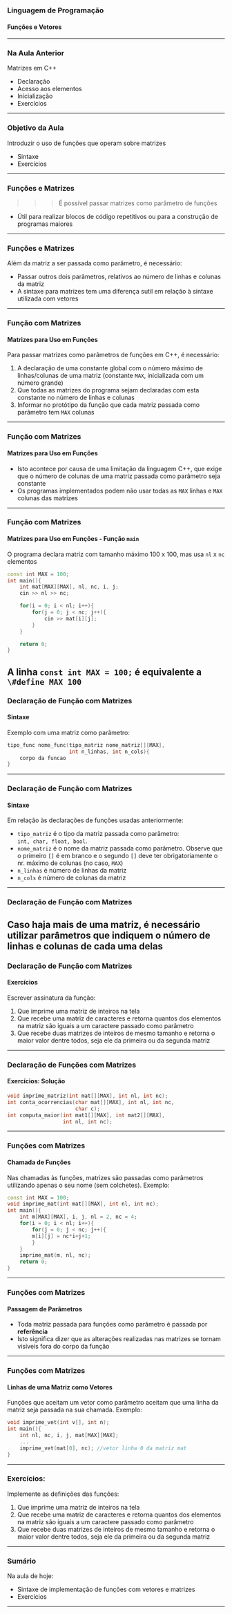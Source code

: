 ### Linguagem de Programação
#### Funções e Vetores
---

### Na Aula Anterior

Matrizes em C++
- Declaração
- Acesso aos elementos
- Inicialização
- Exercícios
---

### Objetivo da Aula
Introduzir o uso de funções que operam sobre matrizes
- Sintaxe
- Exercícios
---

### Funções e Matrizes
>>> É possível passar matrizes como parâmetro de funções
- Útil para realizar blocos de código repetitivos ou para a construção de programas maiores
---

### Funções e Matrizes
Além da matriz a ser passada como parâmetro, é necessário:
- Passar outros dois parâmetros, relativos ao número de linhas e colunas da matriz
- A sintaxe para matrizes tem uma diferença sutil em relação à sintaxe utilizada com vetores
---

### Função com Matrizes
#### Matrizes para Uso em Funções
Para passar matrizes como parâmetros de funções em C++, é necessário:
1. A declaração de uma constante global com o número máximo de linhas/colunas de uma matriz (constante `MAX`, inicializada com um número grande)
2. Que todas as matrizes do programa sejam declaradas com esta constante no número de linhas e colunas
3. Informar no protótipo da função que cada matriz passada como parâmetro tem
`MAX` colunas
---

### Função com Matrizes
#### Matrizes para Uso em Funções
- Isto acontece por causa de uma limitação da linguagem C++, que exige que o número de colunas de uma matriz passada como parâmetro seja constante
- Os programas implementados podem não usar todas as `MAX` linhas e `MAX` colunas das matrizes
---

### Função com Matrizes
#### Matrizes para Uso em Funções - Função `main`
O programa declara matriz com tamanho máximo 100 x 100, mas usa
`nl` x `nc` elementos
```C++
const int MAX = 100;
int main(){
    int mat[MAX][MAX], nl, nc, i, j;
    cin >> nl >> nc;

    for(i = 0; i < nl; i++){
        for(j = 0; j < nc; j++){
            cin >> mat[i][j];
        }
    }

    return 0;
}
```

A linha `const int MAX = 100;` é equivalente a<br>
`\#define MAX 100`
---

### Declaração de Função com Matrizes
#### Sintaxe
Exemplo com uma matriz como parâmetro:
```C++
tipo_func nome_func(tipo_matriz nome_matriz[][MAX],
                    int n_linhas, int n_cols){
    corpo da funcao
}
```
---

### Declaração de Função com Matrizes
#### Sintaxe
Em relação às declarações de funções usadas anteriormente:

- `tipo_matriz` é o tipo da matriz passada como parâmetro:<br>
  `int, char, float, bool`.
- `nome_matriz` é o nome da matriz passada como parâmetro. Observe que o
  primeiro `[]` é em branco e o segundo `[]` deve ter
  obrigatoriamente o nr. máximo de colunas (no caso, `MAX`)
- `n_linhas` é número de linhas da matriz
- `n_cols` é número de colunas da matriz
---

### Declaração de Função com Matrizes
Caso haja mais de uma matriz, é necessário utilizar parâmetros que indiquem o número de linhas e colunas de cada uma delas
---

### Declaração de Função com Matrizes
#### Exercícios
Escrever assinatura da função:
1. Que imprime uma matriz de inteiros na tela
2. Que recebe uma matriz de caracteres e retorna quantos dos elementos na matriz são iguais a um caractere passado como parâmetro
3. Que recebe duas matrizes de inteiros de mesmo tamanho e retorna o maior valor dentre todos, seja ele da primeira ou da segunda matriz
---

### Declaração de Funções com Matrizes
#### Exercícios: Solução
```C++
void imprime_matriz(int mat[][MAX], int nl, int nc);
int conta_ocorrencias(char mat[][MAX], int nl, int nc,
                      char c);
int computa_maior(int mat1[][MAX], int mat2[][MAX],
                  int nl, int nc);
```
---

### Funções com Matrizes
#### Chamada de Funções
Nas chamadas às funções, matrizes são passadas
como parâmetros utilizando apenas o seu nome (sem colchetes).
Exemplo:
```C++
const int MAX = 100;
void imprime_mat(int mat[][MAX], int nl, int nc);
int main(){
    int m[MAX][MAX], i, j, nl = 2, nc = 4;
    for(i = 0; i < nl; i++){
        for(j = 0; j < nc; j++){
        m[i][j] = nc*i+j+1;
        }
    }
    imprime_mat(m, nl, nc);
    return 0;
}
```
---

### Funções com Matrizes
#### Passagem de Parâmetros
- Toda matriz passada para funções como parâmetro
  é passada por **referência**
- Isto significa dizer que as alterações realizadas nas
  matrizes se tornam visíveis fora do corpo da função
---

### Funções com Matrizes
#### Linhas de uma Matriz como Vetores
Funções que aceitam um vetor como parâmetro
aceitam que uma linha da matriz seja passada na sua chamada.
Exemplo:

```C++
void imprime_vet(int v[], int n);
int main(){
    int nl, nc, i, j, mat[MAX][MAX];
    ...
    imprime_vet(mat[0], nc); //vetor linha 0 da matriz mat
}
```
---

### Exercícios:
Implemente as definições das funções:
1. Que imprime uma matriz de inteiros na tela
2. Que recebe uma matriz de caracteres e retorna quantos dos elementos na matriz são iguais a um caractere passado como parâmetro
3. Que recebe duas matrizes de inteiros de mesmo tamanho e retorna o maior valor dentre todos, seja ele da primeira ou da segunda matriz
---

### Sumário
Na aula de hoje:
- Sintaxe de implementação de funções com vetores e matrizes
- Exercícios
---